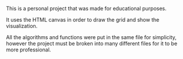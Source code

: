 This is a personal project that was made for educational purposes.

It uses the HTML canvas in order to draw the grid and show the visualization.

All the algorithms and functions were put in the same file for simplicity, however the project must be broken into many different files for it to be more professional.
